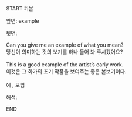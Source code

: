 START
기본

앞면:
example


뒷면:
<div>Can you give me an example of what you mean? </div><div>당신이 의미하는 것의 보기를 하나 들어 봐 주시겠어요?</div><div><br></div><div><div>This is a good example of the artist’s early work. </div><div>이것은 그 화가의 초기 작품을 보여주는 좋은 본보기이다.</div></div><div><br></div><div>예 , 모범</div>


해석:
<!--ID: 1746614453852-->
END